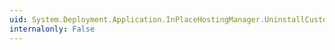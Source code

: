 ```yaml
---
uid: System.Deployment.Application.InPlaceHostingManager.UninstallCustomUXApplication(System.String)
internalonly: False
---
```

